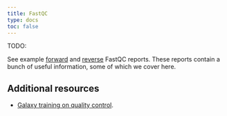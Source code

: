 ```yaml
---
title: FastQC
type: docs
toc: false
---
```




TODO:

See example <a href="/fastqc/fastqc_forward_initial.html" target="blank">forward</a> and <a href="/fastqc/fastqc_reverse_initial.html" target="blank">reverse</a> FastQC reports.
These reports contain a bunch of useful information, some of which we cover here.

## Additional resources

-   [Galaxy training on quality control](https://gxy.io/GTN:T00239).
